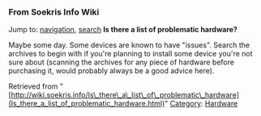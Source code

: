 
### From Soekris Info Wiki



Jump to: [navigation](Is_there_a_list_of_problematic_hardware.html#column-one), [search](Is_there_a_list_of_problematic_hardware.html#searchInput) 
**Is there a list of problematic hardware?**


Maybe some day. Some devices are known to have "issues". Search the archives to
begin with if you're planning to install some device you're not sure about
(scanning the archives for any piece of hardware before purchasing it, would
probably always be a good advice here).





Retrieved from "[http://wiki.soekris.info/Is\_there\_a\_list\_of\_problematic\_hardware](Is_there_a_list_of_problematic_hardware.html)"
[Category](https://web.archive.org/web/20180610231559/http://wiki.soekris.info/Special:Categories "Special:Categories"): [Hardware](https://web.archive.org/web/20180610231559/http://wiki.soekris.info/Category_Hardware "Category_Hardware")

 

